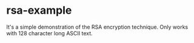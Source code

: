 # rsa-example
It's a simple demonstration of the RSA encryption technique. Only works with 128 character long ASCII text.
